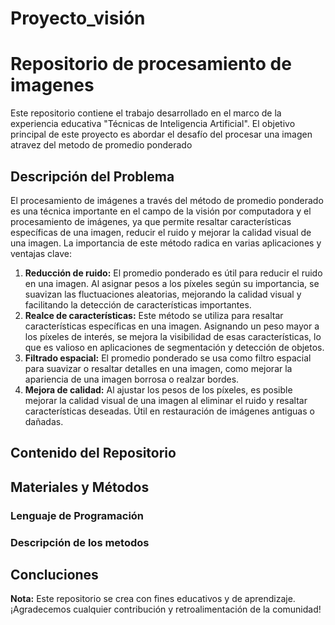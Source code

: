 # Proyecto_visión
# Repositorio de procesamiento de imagenes
Este repositorio contiene el trabajo desarrollado en el marco de la experiencia educativa "Técnicas de Inteligencia Artificial". El objetivo principal de este proyecto es abordar el desafío del procesar una imagen atravez del metodo de promedio ponderado

## Descripción del Problema
El procesamiento de imágenes a través del método de promedio ponderado es una técnica importante en el campo de la visión por computadora y el procesamiento de imágenes, ya que permite resaltar características específicas de una imagen, reducir el ruido y mejorar la calidad visual de una imagen. La importancia de este método radica en varias aplicaciones y ventajas clave:

1. **Reducción de ruido:** El promedio ponderado es útil para reducir el ruido en una imagen. Al asignar pesos a los píxeles según su importancia, se suavizan las fluctuaciones aleatorias, mejorando la calidad visual y facilitando la detección de características importantes.
2. **Realce de características:** Este método se utiliza para resaltar características específicas en una imagen. Asignando un peso mayor a los píxeles de interés, se mejora la visibilidad de esas características, lo que es valioso en aplicaciones de segmentación y detección de objetos.
3. **Filtrado espacial:** El promedio ponderado se usa como filtro espacial para suavizar o resaltar detalles en una imagen, como mejorar la apariencia de una imagen borrosa o realzar bordes.
4. **Mejora de calidad:** Al ajustar los pesos de los píxeles, es posible mejorar la calidad visual de una imagen al eliminar el ruido y resaltar características deseadas. Útil en restauración de imágenes antiguas o dañadas.

## Contenido del Repositorio
## Materiales y Métodos
### Lenguaje de Programación
### Descripción de los metodos
## Concluciones
**Nota:** Este repositorio se crea con fines educativos y de aprendizaje. ¡Agradecemos cualquier contribución y retroalimentación de la comunidad!
